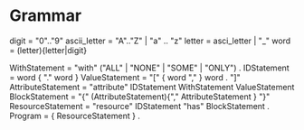 

# Grammar

digit               =   "0".."9"
ascii_letter        =   "A".."Z" | "a" .. "z"
letter              =   asci_letter | "_"
word                =   (letter){letter|digit}

WithStatement       =   "with" ("ALL"   |   "NONE"  |   "SOME"  |   "ONLY")    .
IDStatement         =   word  { "."   word   }
ValueStatement      =   "[" { word "," } word . "]"
AttributeStatement  =   "attribute" IDStatement WithStatement   ValueStatement
BlockStatement      =   "{" (AttributeStatement){"," AttributeStatement } "}"
ResourceStatement   =   "resource" IDStatement  "has"   BlockStatement  .
Program             =   {   ResourceStatement  }   .

